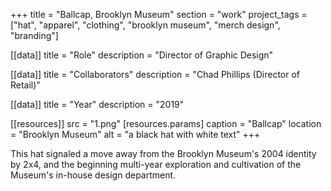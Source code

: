 +++
title = "Ballcap, Brooklyn Museum"
section = "work"
project_tags = ["hat", "apparel", "clothing", "brooklyn museum", "merch design", "branding"]

[[data]]
title = "Role"
description = "Director of Graphic Design"

[[data]]
title = "Collaborators"
description = "Chad Phillips (Director of Retail)"

[[data]]
title = "Year"
description = "2019"

[[resources]]
src = "1.png"
[resources.params]
caption = "Ballcap"
location = "Brooklyn Museum"
alt = "a black hat with white text"
+++

This hat signaled a move away from the Brooklyn Museum's 2004 identity by 2x4, and the beginning multi-year exploration and cultivation of the Museum's in-house design department. 